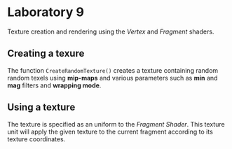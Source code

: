 # Laboratory 9
Texture creation and rendering using the *Vertex* and *Fragment* shaders.

## Creating a texure
The function ```CreateRandomTexture()``` creates a texture containing random
random texels using **mip-maps** and various parameters such as **min** and
**mag** filters and **wrapping mode**.

## Using a texture
The texture is specified as an uniform to the *Fragment Shader*. This texture
unit will apply the given texture to the current fragment according to its
texture coordinates.